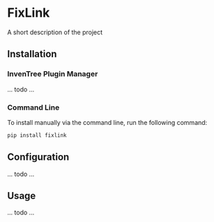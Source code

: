# FixLink

A short description of the project

## Installation

### InvenTree Plugin Manager

... todo ...

### Command Line 

To install manually via the command line, run the following command:

```bash
pip install fixlink
```

## Configuration

... todo ...

## Usage

... todo ...
